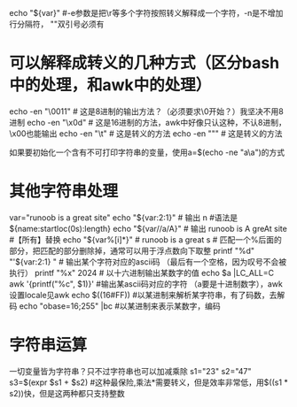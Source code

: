 echo "${var}" #-e参数是把\r等多个字符按照转义解释成一个字符，-n是不增加行分隔符， ""双引号必须有

# 可以解释成转义的几种方式（区分bash中的处理，和awk中的处理）
echo -en "\0011" # 这是8进制的输出方法？（必须要求\0开始？）我坚决不用8进制
echo -en "\x0d" # 这是16进制的方法，awk中好像只认这种，不认8进制，\x00也能输出
echo -en "\t" # 这是转义的方法
echo -en "\"" # 这是转义的方法

如果要初始化一个含有不可打印字符串的变量，使用a=$(echo -ne "a\a")的方式


# 其他字符串处理
var="runoob is a great site"
echo "${var:2:1}" # 输出 n  #语法是${name:startloc(0s):length}
echo "${var//a/A}" # 输出 runoob is A greAt site  #【所有】替换
echo "${var%[i]*}" # runoob is a great s # 匹配一个%后面的部分，把匹配的部分删除掉，通常可以用于浮点数向下取整
printf "%d" "'${var:2:1} "  # 输出某个字符对应的ascii码 （最后有一个空格，因为叹号不会被执行）
printf "%x" 2024  # 以十六进制输出某数字的值
echo $a |LC_ALL=C awk '{printf("%c", $1)}' #输出某ascii码对应的字符 （a要是十进制数字），awk设置locale见awk
echo $((16#FF)) #以某进制来解析某字符串，有了码数，去解码
echo "obase=16;255" |bc #以某进制来表示某数字，编码

# 字符串运算
一切变量皆为字符串？只不过字符串也可以加减乘除
s1="23"
s2="47"
s3=$(expr $s1 + $s2) #这种最保险,乘法*需要转义，但是效率非常低，用$((s1 * s2))快，但是这两种都只支持整数

